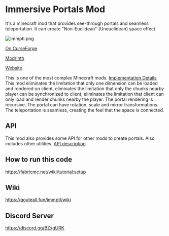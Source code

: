 # Immersive Portals Mod

It's a minecraft mod that provides see-through portals and seamless teleportation. It can create "Non-Euclidean" (Uneuclidean) space effect.

![immptl.png](https://i.loli.net/2021/09/30/chHMG45dsnZNqep.png)

[On CurseForge](https://www.curseforge.com/minecraft/mc-mods/immersive-portals-mod)

[Modrinth](https://modrinth.com/mod/immersiveportals)

[Website](https://qouteall.fun/immptl)

This is one of the most complex Minecraft mods. [Implementation Details](https://qouteall.fun/immptl/wiki/Implementation-Details) This mod eliminates the limitation that only one dimension can be loaded and rendered on client, eliminates the limitation that only the chunks nearby player can be synchronized to client, eliminates the limitation that client can only load and render chunks nearby the player. The portal rendering is recursive. The portal can have rotation, scale and mirror transformations. The teleportation is seamless, creating the feel that the space is connected.

## API

This mod also provides some API for other mods to create portals. Also includes other utilities. [API description](https://qouteall.fun/immptl/wiki/API-for-Other-Mods).


## How to run this code
https://fabricmc.net/wiki/tutorial:setup

## Wiki
https://qouteall.fun/immptl/wiki

## Discord Server
https://discord.gg/BZxgURK